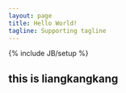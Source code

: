 ```yaml
---
layout: page
title: Hello World!
tagline: Supporting tagline
---
```

{% include JB/setup %}

## this is liangkangkang
